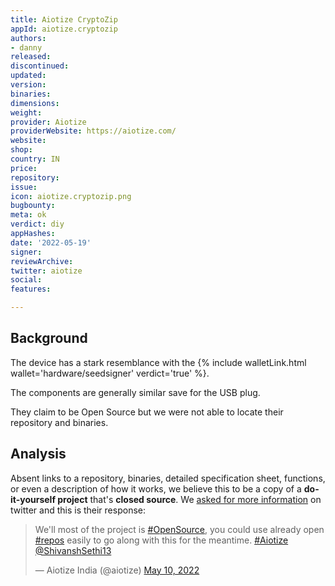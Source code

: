 ```yaml
---
title: Aiotize CryptoZip
appId: aiotize.cryptozip
authors:
- danny
released: 
discontinued: 
updated: 
version: 
binaries: 
dimensions: 
weight: 
provider: Aiotize
providerWebsite: https://aiotize.com/
website: 
shop: 
country: IN
price: 
repository: 
issue: 
icon: aiotize.cryptozip.png
bugbounty: 
meta: ok
verdict: diy
appHashes: 
date: '2022-05-19'
signer: 
reviewArchive: 
twitter: aiotize
social: 
features: 

---
```


## Background 

The device has a stark resemblance with the {% include walletLink.html wallet='hardware/seedsigner' verdict='true' %}. 

The components are generally similar save for the USB plug. 

They claim to be Open Source but we were not able to locate their repository and binaries. 

## Analysis 

Absent links to a repository, binaries, detailed specification sheet, functions, or even a description of how it works, we believe this to be a copy of a **do-it-yourself project** that's **closed source**. We [asked for more information](https://twitter.com/BitcoinWalletz/status/1522780050822950913) on twitter and this is their response: 

<blockquote class="twitter-tweet"><p lang="en" dir="ltr">We&#39;ll most of the project is <a href="https://twitter.com/hashtag/OpenSource?src=hash&amp;ref_src=twsrc%5Etfw">#OpenSource</a>, you could use already open <a href="https://twitter.com/hashtag/repos?src=hash&amp;ref_src=twsrc%5Etfw">#repos</a> easily to go along with this for the meantime. <a href="https://twitter.com/hashtag/Aiotize?src=hash&amp;ref_src=twsrc%5Etfw">#Aiotize</a> <a href="https://twitter.com/ShivanshSethi13?ref_src=twsrc%5Etfw">@ShivanshSethi13</a></p>&mdash; Aiotize India (@aiotize) <a href="https://twitter.com/aiotize/status/1524171721288257536?ref_src=twsrc%5Etfw">May 10, 2022</a></blockquote> <script async src="https://platform.twitter.com/widgets.js" charset="utf-8"></script> 